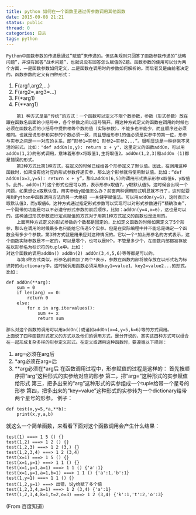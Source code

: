 ```yaml
---
title: python 如何在一个函数里通过传参数调用其他函数
date: 2015-09-08 21:21
status: public
thread: 0
categories: 日志
tags: python
---
```

    Python中函数参数的传递是通过“赋值”来传递的。但这条规则只回答了函数参数传递的“战略问题”，并没有回答“战术问题”，也就说没有回答怎么赋值的Z题。函数参数的使用可以分为两个方面，一是函数参数如何定义，二是函数在调用时的参数如何解析的。而后者又是由前者决定的。函数参数的定义有四种形式：
1. F(arg1,arg2,...)
2. F(arg2=<value>,arg3=<value>...)
3. F(*arg1)
4. F(**arg1)
```
    第1 种方式是最“传统”的方式：一个函数可以定义不限个数参数，参数（形式参数）放在跟在函数名后面的小括号中，各个参数之间以逗号隔开。用这种方式定义的函数在调用的时候也必须在函数名后的小括号中提供相等个数的值（实际参数），不能多也不能少，而且顺序还必须相同。也就是说形参和实参的个数必须一致，而且想给形参1的值必须是实参中的第一位，形参与实参之间是一一对应的关系，即“形参1=实参1 形参2=实参2...”。很明显这是一种非常不灵活的形式。比如："def addOn(x,y): return x + y"，这里定义的函数addOn，可以用addOn(1,2)的形式调用，意味着形参x将取值1,主将取值2。addOn(1,2,3)和addOn (1)都是错误的形式。
    第2种方式比第1种方式，在定义的时候已经给各个形参定义了默认值。因此，在调用这种函数时，如果没有给对应的形式参数传递实参，那么这个形参就将使用默认值。比如：“def addOn(x=3,y=5): return x + y”，那么addOn(6,5)的调用形式表示形参x取值6，y取值5。此外，addOn(7)这个形式也是可以的，表示形参x取值7，y取默认值5。这时候会出现一个问题，如果想让x取默认值，用实参给y赋值怎么办？前面两种调用形式明显就不行了，这时就要用到Python中函数调用方法的另一大绝招 ──关健字赋值法。可以用addOn(y=6)，这时表示x取默认值3，而y取值6。这种方式通过指定形式参数可以实现可以对形式参数进行“精确攻击”，一个副带的功能是可以不必遵守形式参数的前后顺序，比如：addOn(y=4,x=6)，这也是可以的。这种通过形式参数进行定点赋值的方式对于用第1种方式定义的函数也是适用的。
    上面两种方式定义的形式参数的个数都是固定的，比如定义函数的时候如果定义了5个形参，那么在调用的时候最多也只能给它传递5个实参。但是在实际编程中并不能总是确定一个函数会有多少个参数。第3种方式就是用来应对这种情况的。它以一个*加上形参名的方式表示，这个函数实际参数是不一定的，可以是零个，也可以是N个。不管是多少个，在函数内部都被存放在以形参名为标识符的tuple中。比如：
对这个函数的调用addOn() addOn(2) addOn(3,4,5,6)等等都是可以的。
    与第3种方式类似，形参名前面加了两个*表示，参数在函数内部将被存放在以形式名为标识符的dictionary中。这时候调用函数必须采用key1=value1、key2=value2...的形式。比如：
```
```python:n
def addOn(**arg):
    sum = 0
    if len(arg) == 0:
        return 0
    else:
        for x in arg.itervalues():
            sum += x
            return sum
```
    那么对这个函数的调用可以用addOn()或诸如addOn(x=4,y=5,k=6)等的方式调用。
    上面说了四种函数形式定义的方式以及他们的调用方式，是分开说的，其实这四种方式可以组合在一起形成复杂多样的形参定义形式。在定义或调用这种函数时，要遵循以下规则：
1. arg=<value>必须在arg后
2. *arg必须在arg=<value>后
3. **arg必须在*arg后
在函数调用过程中，形参赋值的过程是这样的：
首先按顺序把“arg”这种形式的实参给对应的形参
第二，把“arg=<value>”这种形式的实参赋值给形式
第三，把多出来的“arg”这种形式的实参组成一个tuple给带一个星号的形参
第四，把多出来的“key=value”这种形式的实参转为一个dictionary给带两个星号的形参。
例子：
```python:n
def test(x,y=5,*a,**b):
    print(x,y,a,b)
```
就这么一个简单函数，来看看下面对这个函数调用会产生什么结果：
```
test(1) ===> 1 5 () {}
test(1,2) ===> 1 2 () {}
test(1,2,3) ===> 1 2 (3,) {}
test(1,2,3,4) ===> 1 2 (3,4)
test(x=1) ===> 1 5 () {}
test(x=1,y=1) ===> 1 1 () {}
test(x=1,y=1,a=1) ===> 1 1 () {'a':1}
test(x=1,y=1,a=1,b=1) ===> 1 1 () {'a':1,'b':1}
test(1,y=1) ===> 1 1 () {}
test(1,2,y=1) ===> 出错，说y给赋了多个值
test(1,2,3,4,a=1) ===> 1 2 (3,4) {'a':1}
test(1,2,3,4,k=1,t=2,o=3) ===> 1 2 (3,4) {'k':1,'t':2,'o':3}
```
(From 百度知道)